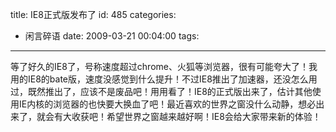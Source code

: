 title: IE8正式版发布了
id: 485
categories:
  - 闲言碎语
date: 2009-03-21 00:04:00
tags:
---

等了好久的IE8了，号称速度超过chrome、火狐等浏览器，很有可能夸大了！我用的IE8的bate版，速度没感觉到什么提升！不过IE8推出了加速器，还没怎么用过，既然推出了，应该不是废品吧！用用看了！IE8的正式版出来了，估计其他使用IE内核的浏览器的也快要大换血了吧！最近喜欢的世界之窗没什么动静，想必出来了，就会有大收获吧！希望世界之窗越来越好啊！IE8会给大家带来新的体验！